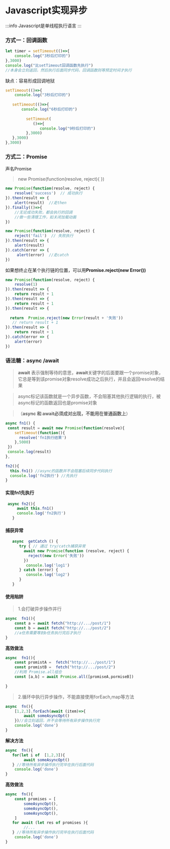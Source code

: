 
# Javascript实现异步
:::info
Javascript是单线程执行语言
:::



### 方式一：回调函数

```js
let timer = setTimeout(()=>{
    console.log("3秒后打印的")
},3000)
console.log("比setTimeout回调函数先执行")
//本身会立刻返回，然后执行后面同步代码，回调函数则等预定时间才执行
```

缺点：容易形成回调地狱

```js
setTimeout(()=>{
    console.log("3秒后打印的")
    
   setTimeout(()=>{    
       console.log("6秒后打印的")
       
         setTimeout(
            ()=>{    
               console.log("9秒后打印的")
         },3000)
   },3000)
},3000)
```



### 方式二：Promise

声名Promise

> new Promise(function(resolve, reject){ })

```js
new Promise(function(resolve, reject) { 
    resolve('success')  // 成功执行
}).then(result => {
    alert(result)  //走then
}).finally(()=>{
	//无论成功失败，都会执行的回调
    //做一些清理工作，如关闭加载动画
})

new Promise(function(resolve, reject) { 
    reject('fail')  // 失败执行
}).then(result => {
    alert(result)
}).catch(error => {
     alert(error)  //走catch
})
```

如果想终止在某个执行链的位置，可以用**Promise.reject(new Error())**

```js
new Promise(function(resolve, reject) {
    resolve(1)
}).then(result => {
    return result + 1
}).then(result => {
    return result + 1
}).then(result => {
    
  return  Promise.reject(new Error(result + '失败'))
   // return result + 1
}).then(result => {
    return result + 1
}).catch(error => {	
    alert(error)
})
```

### 语法糖：async /await

> **await** 表示强制等待的意思，**await**关键字的后面要跟一个promise对象，它总是等到该promise对象resolve成功之后执行，并且会返回resolve的结果

> async标记该函数就是一个异步函数，不会阻塞其他执行逻辑的执行，被async标记的函数返回也是promise对象

> （**async 和 await必须成对出现，不能用在普通函数上**）

```js
async fn1() {
 const result = await new Promise(function(resolve){  
    setTimeout(function(){
      resolve('fn1执行结果')
    },5000)
 })
 console.log(result)
},
    
fn2(){
  this.fn1() //async的函数并不会阻塞后续同步代码执行
  console.log('fn2执行') //先执行
}
```

#### 实现fn1先执行

```js
 async fn2(){
     await this.fn1()
     console.log('fn2执行')
   }
```

#### 捕获异常

```js
   async  getCatch () {
      try { // 通过 try/catch捕获异常
        await new Promise(function (resolve, reject) {
          reject(new Error('失败'))
        })
         console.log('log1')
      } catch (error) {
         console.log('log2')
      }
   }
```

#### 使用陷阱

> 1.会打破异步操作并行

```js
async  fn1(){
    const a = await fetch("http://.../post/1")
    const b = await fetch("http://.../post/2")
    //a任务需要等到b任务执行完后才执行
}
```

**高效做法**

```js
async  fn1(){
    const promistA =  fetch("http://.../post/1")
    const promistB =  fetch("http://.../post/2")
    //利用 Promise.all组合
    const [a,b] = await Promise.all([promiseA,pormiseB])
    
}

```



> 2.循环中执行异步操作，不能直接使用forEach,map等方法

```js
async  fn(){
    [1,2,3].forEach(await (item)=>{
        await someAsyncOpt()
    })//会立刻返回，并不会等待所有异步操作执行完
    console.log('done')
}
```

**解决方法**

```js
async  fn(){
   for(let i of  [1,2,3]){
		await someAsyncOpt()
   } //等待所有异步操作执行完毕在执行后面代码
    console.log('done')
}
```

**高效做法**

```js
async  fn(){
    const promises = [
        someAsyncOpt(),
        someAsyncOpt(),
        someAsyncOpt(),
    ]
   for await (let res of promises ){
		//...
   } //等待所有异步操作执行完毕在执行后面代码
    console.log('done')
}
```

